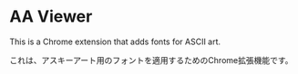 # AA Viewer

This is a Chrome extension that adds fonts for ASCII art.

これは、アスキーアート用のフォントを適用するためのChrome拡張機能です。
